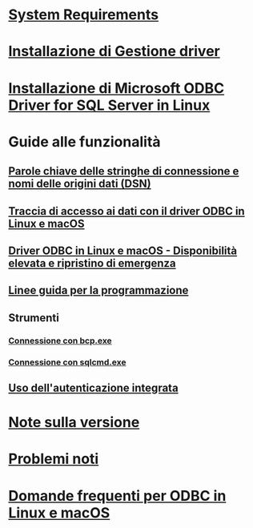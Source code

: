 # [System Requirements](system-requirements.md)
# [Installazione di Gestione driver](installing-the-driver-manager.md)
# [Installazione di Microsoft ODBC Driver for SQL Server in Linux](installing-the-microsoft-odbc-driver-for-sql-server.md)

# Guide alle funzionalità
## [Parole chiave delle stringhe di connessione e nomi delle origini dati (DSN)](connection-string-keywords-and-data-source-names-dsns.md)
## [Traccia di accesso ai dati con il driver ODBC in Linux e macOS](data-access-tracing-with-the-odbc-driver-on-linux.md)
## [Driver ODBC in Linux e macOS - Disponibilità elevata e ripristino di emergenza](odbc-driver-on-linux-support-for-high-availability-disaster-recovery.md)
## [Linee guida per la programmazione](programming-guidelines.md)
## Strumenti
### [Connessione con bcp.exe](connecting-with-bcp.md)
### [Connessione con sqlcmd.exe](connecting-with-sqlcmd.md)
## [Uso dell'autenticazione integrata](using-integrated-authentication.md)

# [Note sulla versione](release-notes.md)
# [Problemi noti](known-issues-in-this-version-of-the-driver.md)
# [Domande frequenti per ODBC in Linux e macOS](frequently-asked-questions-faq-for-odbc-linux.md)

